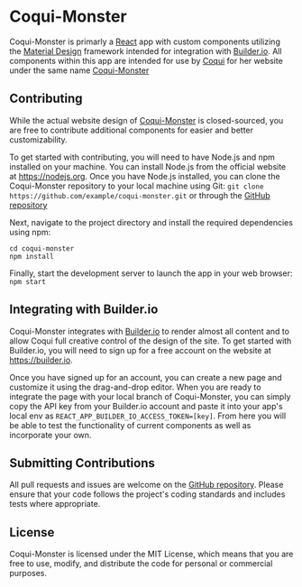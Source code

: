 # Coqui-Monster

Coqui-Monster is primarly a [React](https://mui.com/material-ui/getting-started/overview/) app with custom components utilizing the [Material Design](https://mui.com/material-ui/getting-started/overview/) framework intended for integration with [Builder.io](https://builder.io).
All components within this app are intended for use by [Coqui](https://www.twitch.tv/coqui) for her website under the same name [Coqui-Monster](https://coqui-monster.netlify.app/)

## Contributing

While the actual website design of [Coqui-Monster](https://coqui-monster.netlify.app/) is closed-sourced, 
you are free to contribute additional components for easier and better customizability.

To get started with contributing, you will need to have Node.js and npm installed on your machine.
You can install Node.js from the official website at https://nodejs.org.
Once you have Node.js installed, you can clone the Coqui-Monster repository to your local machine using Git: `git clone https://github.com/example/coqui-monster.git`
or through the [GitHub repository](https://github.com/example/coqui-monster)

Next, navigate to the project directory and install the required dependencies using npm:
```
cd coqui-monster
npm install
```

Finally, start the development server to launch the app in your web browser:
`npm start`

## Integrating with Builder.io

Coqui-Monster integrates with [Builder.io](https://builder.io) to render almost all content and to allow Coqui full creative control of the design of the site.
To get started with Builder.io, you will need to sign up for a free account on the website at https://builder.io.

Once you have signed up for an account, you can create a new page and customize it using the drag-and-drop editor.
When you are ready to integrate the page with your local branch of Coqui-Monster, 
you can simply copy the API key from your Builder.io account and paste it into your app's local env as `REACT_APP_BUILDER_IO_ACCESS_TOKEN=[key]`.
From here you will be able to test the functionality of current components as well as incorporate your own.

## Submitting Contributions
All pull requests and issues are welcome on the [GitHub repository](https://github.com/example/coqui-monster). Please ensure that your code follows the project's coding standards and includes tests where appropriate.

## License
Coqui-Monster is licensed under the MIT License, which means that you are free to use, modify, and distribute the code for personal or commercial purposes.